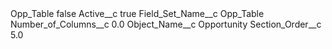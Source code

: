 <?xml version="1.0" encoding="UTF-8"?>
<CustomMetadata xmlns="http://soap.sforce.com/2006/04/metadata" xmlns:xsi="http://www.w3.org/2001/XMLSchema-instance" xmlns:xsd="http://www.w3.org/2001/XMLSchema">
    <label>Opp_Table</label>
    <protected>false</protected>
    <values>
        <field>Active__c</field>
        <value xsi:type="xsd:boolean">true</value>
    </values>
    <values>
        <field>Field_Set_Name__c</field>
        <value xsi:type="xsd:string">Opp_Table</value>
    </values>
    <values>
        <field>Number_of_Columns__c</field>
        <value xsi:type="xsd:double">0.0</value>
    </values>
    <values>
        <field>Object_Name__c</field>
        <value xsi:type="xsd:string">Opportunity</value>
    </values>
    <values>
        <field>Section_Order__c</field>
        <value xsi:type="xsd:double">5.0</value>
    </values>
</CustomMetadata>
